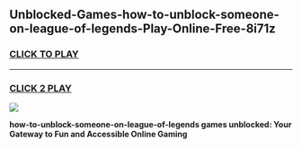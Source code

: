 
## Unblocked-Games-how-to-unblock-someone-on-league-of-legends-Play-Online-Free-8i71z
<h3>
<a href="https://premium76.site?title=how-to-unblock-someone-on-league-of-legends&ref=26A">CLICK TO PLAY</a></h3>
<hr>

<h3>
<a href="https://premium76.site?title=how-to-unblock-someone-on-league-of-legends&ref=26A">CLICK 2 PLAY</a>
  
</h3>

<a href="https://premium76.site?title=how-to-unblock-someone-on-league-of-legends&ref=26A"><img src="https://clearcache.store/games.png"></a>


**how-to-unblock-someone-on-league-of-legends games unblocked: Your Gateway to Fun and Accessible Online Gaming**
